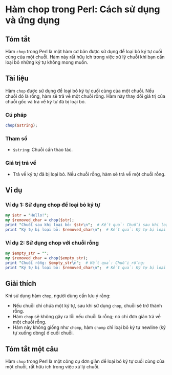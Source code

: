 <!--
Meta Description: # Hàm chop trong Perl: Cách sử dụng và ứng dụng ## Tóm tắt Hàm `chop` trong Perl là một hàm cơ bản được sử dụng để loại bỏ ký tự cuối cùng của một chu...
Meta Keywords: chuỗi, loại, hàm, chop, một
-->

# Hàm chop trong Perl: Cách sử dụng và ứng dụng

## Tóm tắt
Hàm `chop` trong Perl là một hàm cơ bản được sử dụng để loại bỏ ký tự cuối cùng của một chuỗi. Hàm này rất hữu ích trong việc xử lý chuỗi khi bạn cần loại bỏ những ký tự không mong muốn.

## Tài liệu
Hàm `chop` được sử dụng để loại bỏ ký tự cuối cùng của một chuỗi. Nếu chuỗi đó là rỗng, hàm sẽ trả về một chuỗi rỗng. Hàm này thay đổi giá trị của chuỗi gốc và trả về ký tự đã bị loại bỏ.

### Cú pháp
```perl
chop($string);
```

### Tham số
- `$string`: Chuỗi cần thao tác.

### Giá trị trả về
- Trả về ký tự đã bị loại bỏ. Nếu chuỗi rỗng, hàm sẽ trả về một chuỗi rỗng.

## Ví dụ
### Ví dụ 1: Sử dụng chop để loại bỏ ký tự
```perl
my $str = "Hello!";
my $removed_char = chop($str);
print "Chuỗi sau khi loại bỏ: $str\n";  # Kết quả: Chuỗi sau khi loại bỏ: Hello
print "Ký tự bị loại bỏ: $removed_char\n";  # Kết quả: Ký tự bị loại bỏ: !
```

### Ví dụ 2: Sử dụng chop với chuỗi rỗng
```perl
my $empty_str = "";
my $removed_char = chop($empty_str);
print "Chuỗi rỗng: $empty_str\n";  # Kết quả: Chuỗi rỗng:
print "Ký tự bị loại bỏ: $removed_char\n";  # Kết quả: Ký tự bị loại bỏ: 
```

## Giải thích
Khi sử dụng hàm `chop`, người dùng cần lưu ý rằng:
- Nếu chuỗi chỉ chứa một ký tự, sau khi sử dụng `chop`, chuỗi sẽ trở thành rỗng.
- Hàm `chop` sẽ không gây ra lỗi nếu chuỗi là rỗng; nó chỉ đơn giản trả về một chuỗi rỗng.
- Hàm này không giống như `chomp`, hàm `chomp` chỉ loại bỏ ký tự newline (ký tự xuống dòng) ở cuối chuỗi.

## Tóm tắt một câu
Hàm `chop` trong Perl là một công cụ đơn giản để loại bỏ ký tự cuối cùng của một chuỗi, rất hữu ích trong việc xử lý chuỗi.
